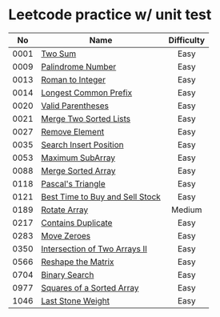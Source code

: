 # Leetcode practice w/ unit test

|  No  | Name                                                                                          | Difficulty |
|:----:|-----------------------------------------------------------------------------------------------|:----------:|
| 0001 | [Two Sum](src/main/java/leetcode/easy/TwoSum.java)                                            |    Easy    |
| 0009 | [Palindrome Number](src/main/java/leetcode/easy/PalindromeNumber.java)                        |    Easy    |  
| 0013 | [Roman to Integer](src/main/java/leetcode/easy/RomanToInteger.java)                           |    Easy    |  
| 0014 | [Longest Common Prefix](src/main/java/leetcode/easy/LongestCommonPrefix.java)                 |    Easy    |  
| 0020 | [Valid Parentheses](src/main/java/leetcode/easy/ValidParentheses.java)                        |    Easy    |
| 0021 | [Merge Two Sorted Lists](src/main/java/leetcode/easy/MergeTwoSortedLists.java)                |    Easy    |
| 0027 | [Remove Element](src/main/java/leetcode/easy/RemoveElement.java)                              |    Easy    |
| 0035 | [Search Insert Position](src/main/java/leetcode/easy/SearchInsertPosition.java)               |    Easy    |
| 0053 | [Maximum SubArray](src/main/java/leetcode/easy/MaximumSubArray.java)                          |    Easy    |
| 0088 | [Merge Sorted Array](src/main/java/leetcode/easy/MergeSortedArray.java)                       |    Easy    |
| 0118 | [Pascal's Triangle](src/main/java/leetcode/easy/PascalsTriangle.java)                         |    Easy    |
| 0121 | [Best Time to Buy and Sell Stock](src/main/java/leetcode/easy/BestTimeToBuyAndSellStock.java) |    Easy    |
| 0189 | [Rotate Array](src/main/java/leetcode/medium/RotateArray.java)                                |   Medium   |
| 0217 | [Contains Duplicate](src/main/java/leetcode/easy/ContainsDuplicate.java)                      |    Easy    |
| 0283 | [Move Zeroes](src/main/java/leetcode/easy/MoveZeroes.java)                                    |    Easy    |
| 0350 | [Intersection of Two Arrays II](src/main/java/leetcode/easy/IntersectionOfTwoArrays2.java)    |    Easy    |
| 0566 | [Reshape the Matrix](src/main/java/leetcode/easy/ReshapeTheMatrix.java)                       |    Easy    |
| 0704 | [Binary Search](src/main/java/leetcode/easy/BinarySearch.java)                                |    Easy    |            
| 0977 | [Squares of a Sorted Array](src/main/java/leetcode/easy/SquaresOfASortedArray.java)           |    Easy    |            
| 1046 | [Last Stone Weight](src/main/java/leetcode/easy/LastStoneWeight.java)                         |    Easy    |                          
